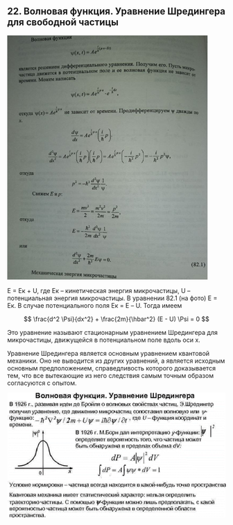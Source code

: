 ## 22. Волновая функция. Уравнение Шредингера для свободной частицы

![image](images/pic41.png)
 
Е = Ек + U, где Ек – кинетическая энергия микрочастицы, U – потенциальная энергия микрочастицы. В уравнении 82.1 (на фото) Е = Ек. В случае потенциального поля Ек = Е – U. Тогда имеем

$$ \frac{d^2 \Psi}{dx^2} + \frac{2m}{\hbar^2} (E - U) \Psi = 0 $$

Это уравнение называют стационарным уравнением Шредингера для микрочастицы, движущейся в потенциальном поле вдоль оси х.

Уравнение Шредингера является основным уравнением квантовой механики. Оно не выводится из других уравнений, а является исходным основным предположением, справедливость которого доказывается тем, что все вытекающие из него следствия самым точным образом согласуются с опытом.

![image](images/pic42.png)